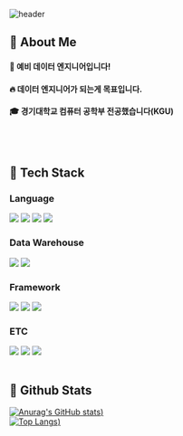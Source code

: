 <div>
  
  <!--Header-->
  ![header](https://capsule-render.vercel.app/api?type=waving&color=gradient&height=300&section=header&text=Good%20to%20see%20you%20%F0%9F%A4%97)
  
</div>
<div>
  <!--Body-->
  
  ## 👀 About Me
  #### :raising_hand: 예비 데이터 엔지니어입니다!<br/>
  #### :fire: 데이터 엔지니어가 되는게 목표입니다.<br/>
  #### :mortar_board: 경기대학교 컴퓨터 공학부 전공했습니다(KGU)
  <br/>
  <br/>
  
  ## 🧱 Tech Stack
  ### Language
  <!--Python-->
  <img src="https://img.shields.io/badge/Python-3776AB?style=flat-square&logo=Python&logoColor=white"/>
  <!--JavaScript-->
  <img src="https://img.shields.io/badge/JavaScript-F7DF1E?style=flat-square&logo=JavaScript&logoColor=white"/>
  <!--HTML5-->
  <img src="https://img.shields.io/badge/HTML5-E34F26?style=flat-square&logo=HTML5&logoColor=white"/>
  <!--CSS-->
  <img src="https://img.shields.io/badge/CSS3-1572B6?style=flat-square&logo=CSS3&logoColor=white"/>
  <br/>
  
  ### Data Warehouse
  <!--Redshift-->
  <img src="https://img.shields.io/badge/amazonredshift-8C4FFF?style=flat-square&logo=amazonredshift&logoColor=white"/>
  <!--Snowflake-->
  <img src="https://img.shields.io/badge/snowflake-29B5E8?style=flat-square&logo=snowflake&logoColor=white"/>
  <br/>
  
  ### Framework
  <!--Flask-->
  <img src="https://img.shields.io/badge/Flask-000000?style=flat-square&logo=Flask&logoColor=white"/>
  <!--Django-->
  <img src="https://img.shields.io/badge/Django-092E20?style=flat-square&logo=Django&logoColor=white"/>
  <!--React-->
  <img src="https://img.shields.io/badge/React-61DAFB?style=flat-square&logo=React&logoColor=white&Color=white"/>
  <br/>
  
  ### ETC
  <!--Amazon AWS-->
  <img src="https://img.shields.io/badge/Amazon AWS-232F3E?style=flat-square&logo=Amazon AWS&logoColor=white"/>
  <!--Slack-->
  <img src="https://img.shields.io/badge/Slack-4A154B?style=flat-square&logo=Slack&logoColor=white"/>
  <!--MySQL-->
  <img src="https://img.shields.io/badge/MySQL-4479A1?style=flat-square&logo=MySQL&logoColor=white"/>
  <br/>
  <br/>
  
  ## 🤔 Github Stats
  [![Anurag's GitHub stats](https://github-readme-stats.vercel.app/api?username=Gyoung-0&show_icons=true&theme=radical))](https://github.com/anuraghazra/github-readme-stats)
  <br/>
  [![Top Langs](https://github-readme-stats.vercel.app/api/top-langs/?username=Gyoung-0&show_icons=true&theme=radical))](https://github.com/anuraghazra/github-readme-stats)
  
</div>

<!--
**Jiyu-Kim/Jiyu-Kim** is a ✨ _special_ ✨ repository because its `README.md` (this file) appears on your GitHub profile.

Here are some ideas to get you started:
- Hi there 👋
- 🔭 I’m currently working on ...
- 🌱 I’m currently learning ...
- 👯 I’m looking to collaborate on ...
- 🤔 I’m looking for help with ...
- 💬 Ask me about ...
- 📫 How to reach me: ...
- 😄 Pronouns: ...
- ⚡ Fun fact: ...
-->
